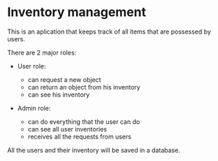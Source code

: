 # Inventory management

This is an aplication that keeps track of all items that are possessed by users.

There are 2 major roles:

- User role:
  - can request a new object
  - can return an object from his inventory
  - can see his inventory

- Admin role: 
  - can do everything that the user can do
  - can see all user inventories
  - receives all the requests from users


All the users and their inventory will be saved in a database.
